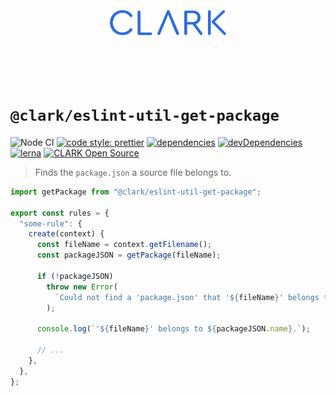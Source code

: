<p align="center">
  <a href="https://github.com/ClarkSource/eslint-config#readme">
    <br><br><br><br><br>
    <img alt="CLARK" src="https://raw.githubusercontent.com/ClarkSource/eslint-config/HEAD/docs/assets/clark.svg" height="40">
    <br><br><br><br><br>
  </a>
</p>

# `@clark/eslint-util-get-package`

![Node CI](https://github.com/ClarkSource/eslint-config/workflows/Node%20CI/badge.svg)
[![code style: prettier](https://img.shields.io/badge/code_style-prettier-ff69b4.svg)](https://github.com/prettier/prettier)
[![dependencies](https://david-dm.org/ClarkSource/eslint-config/status.svg?path=packages/eslint-util-get-package)](https://david-dm.org/ClarkSource/eslint-config?path=packages/eslint-util-get-package)
[![devDependencies](https://david-dm.org/ClarkSource/eslint-config/dev-status.svg?path=packages/eslint-util-get-package)](https://david-dm.org/ClarkSource/eslint-config?path=packages/eslint-util-get-package&type=dev)
[![lerna](https://img.shields.io/badge/maintained%20with-lerna-cc00ff.svg)](https://lernajs.io/)
[![CLARK Open Source](https://img.shields.io/badge/CLARK-Open%20Source-%232B6CDE.svg)](https://www.clark.de/de/jobs)

> Finds the `package.json` a source file belongs to.

```ts
import getPackage from "@clark/eslint-util-get-package";

export const rules = {
  "some-rule": {
    create(context) {
      const fileName = context.getFilename();
      const packageJSON = getPackage(fileName);

      if (!packageJSON)
        throw new Error(
          `Could not find a 'package.json' that '${fileName}' belongs to.`
        );

      console.log(`'${fileName}' belongs to ${packageJSON.name}.`);

      // ...
    },
  },
};
```
